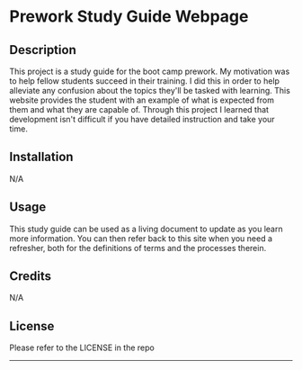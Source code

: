 # Prework Study Guide Webpage

## Description

This project is a study guide for the boot camp prework. My motivation was to help fellow students succeed in their training. I did this in order to help alleviate any confusion about the topics they'll be tasked with learning. This website provides the student with an example of what is expected from them and what they are capable of. Through this project I learned that development isn't difficult if you have detailed instruction and take your time. 

## Installation

N/A

## Usage

This study guide can be used as a living document to update as you learn more information. You can then refer back to this site when you need a refresher, both for the definitions of terms and the processes therein.

## Credits

N/A

## License

Please refer to the LICENSE in the repo

---